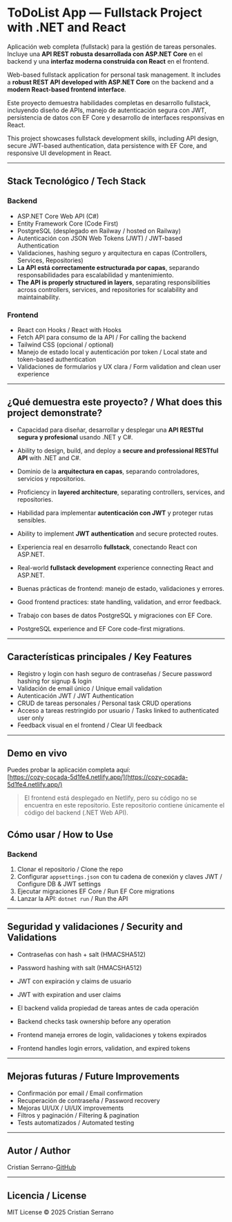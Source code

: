 # ToDoList App — Fullstack Project with .NET and React

Aplicación web completa (fullstack) para la gestión de tareas personales. Incluye una **API REST robusta desarrollada con ASP.NET Core** en el backend y una **interfaz moderna construida con React** en el frontend.

Web-based fullstack application for personal task management. It includes a **robust REST API developed with ASP.NET Core** on the backend and a **modern React-based frontend interface**.

Este proyecto demuestra habilidades completas en desarrollo fullstack, incluyendo diseño de APIs, manejo de autenticación segura con JWT, persistencia de datos con EF Core y desarrollo de interfaces responsivas en React.

This project showcases fullstack development skills, including API design, secure JWT-based authentication, data persistence with EF Core, and responsive UI development in React.

---

##  Stack Tecnológico / Tech Stack

### Backend
- ASP.NET Core Web API (C#)
- Entity Framework Core (Code First)
- PostgreSQL (desplegado en Railway / hosted on Railway)
- Autenticación con JSON Web Tokens (JWT) / JWT-based Authentication
- Validaciones, hashing seguro y arquitectura en capas (Controllers, Services, Repositories)
- **La API está correctamente estructurada por capas**, separando responsabilidades para escalabilidad y mantenimiento.
- **The API is properly structured in layers**, separating responsibilities across controllers, services, and repositories for scalability and maintainability.

### Frontend
- React con Hooks / React with Hooks
- Fetch API para consumo de la API / For calling the backend
- Tailwind CSS (opcional / optional)
- Manejo de estado local y autenticación por token / Local state and token-based authentication
- Validaciones de formularios y UX clara / Form validation and clean user experience

---

##  ¿Qué demuestra este proyecto? / What does this project demonstrate?

- Capacidad para diseñar, desarrollar y desplegar una **API RESTful segura y profesional** usando .NET y C#.
- Ability to design, build, and deploy a **secure and professional RESTful API** with .NET and C#.

- Dominio de la **arquitectura en capas**, separando controladores, servicios y repositorios.
- Proficiency in **layered architecture**, separating controllers, services, and repositories.

- Habilidad para implementar **autenticación con JWT** y proteger rutas sensibles.
- Ability to implement **JWT authentication** and secure protected routes.

- Experiencia real en desarrollo **fullstack**, conectando React con ASP.NET.
- Real-world **fullstack development** experience connecting React and ASP.NET.

- Buenas prácticas de frontend: manejo de estado, validaciones y errores.
- Good frontend practices: state handling, validation, and error feedback.

- Trabajo con bases de datos PostgreSQL y migraciones con EF Core.
- PostgreSQL experience and EF Core code-first migrations.

---

## Características principales / Key Features

- Registro y login con hash seguro de contraseñas / Secure password hashing for signup & login
- Validación de email único / Unique email validation
- Autenticación JWT / JWT Authentication
- CRUD de tareas personales / Personal task CRUD operations
- Acceso a tareas restringido por usuario / Tasks linked to authenticated user only
- Feedback visual en el frontend / Clear UI feedback

---

##  Demo en vivo

Puedes probar la aplicación completa aquí:  
 [https://cozy-cocada-5d1fe4.netlify.app/](https://cozy-cocada-5d1fe4.netlify.app/)

> El frontend está desplegado en Netlify, pero su código no se encuentra en este repositorio.
> Este repositorio contiene únicamente el código del backend (.NET Web API).


## Cómo usar / How to Use

### Backend
1. Clonar el repositorio / Clone the repo
2. Configurar `appsettings.json` con tu cadena de conexión y claves JWT / Configure DB & JWT settings
3. Ejecutar migraciones EF Core / Run EF Core migrations
4. Lanzar la API: `dotnet run` / Run the API

---

## Seguridad y validaciones / Security and Validations

- Contraseñas con hash + salt (HMACSHA512)
- Password hashing with salt (HMACSHA512)

- JWT con expiración y claims de usuario
- JWT with expiration and user claims

- El backend valida propiedad de tareas antes de cada operación
- Backend checks task ownership before any operation

- Frontend maneja errores de login, validaciones y tokens expirados
- Frontend handles login errors, validation, and expired tokens

---

## Mejoras futuras / Future Improvements

- Confirmación por email / Email confirmation
- Recuperación de contraseña / Password recovery
- Mejoras UI/UX / UI/UX improvements
- Filtros y paginación / Filtering & pagination
- Tests automatizados / Automated testing

---

## Autor / Author

Cristian Serrano-[GitHub](https://github.com/Cris1277)

---

## Licencia / License

MIT License © 2025 Cristian Serrano

